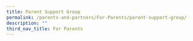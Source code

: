 ```yaml
---
title: Parent Support Group
permalink: /parents-and-partners/For-Parents/parent-support-group/
description: ""
third_nav_title: For Parents
---
```

